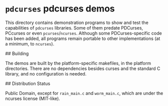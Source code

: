 `pdcurses` pdcurses demos
=========================

This directory contains demonstration programs to show and test the
capabilities of `pdcurses` libraries. Some of them predate PDCurses,
PCcurses or even `pcurses`/`ncurses`. Although some PDCurses-specific
code has been added, all programs remain portable to other
implementations (at a minimum, to `ncurses`).

\#\# Building

The demos are built by the platform-specific makefiles, in the platform
directories. There are no dependencies besides curses and the standard C
library, and no configuration is needed.

\#\# Distribution Status

Public Domain, except for `rain_main.c` and `worm_main.c`, which are
under the ncurses license (MIT-like).
